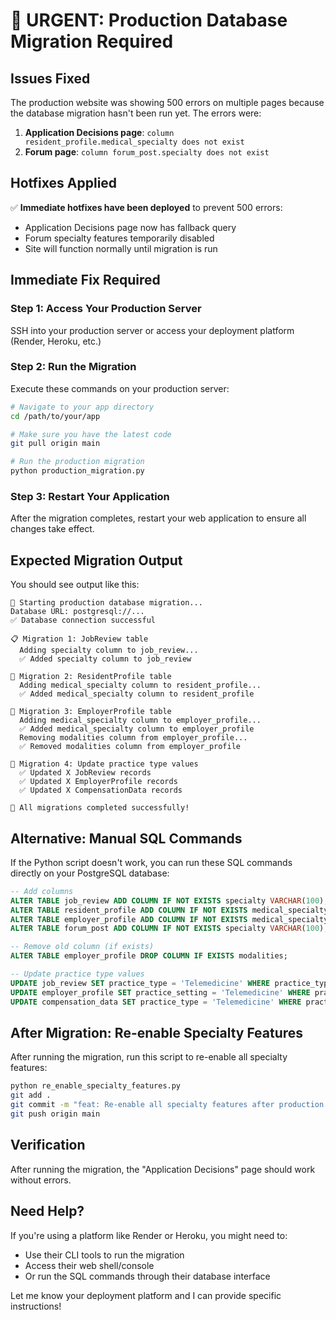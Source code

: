 # 🚨 URGENT: Production Database Migration Required

## Issues Fixed
The production website was showing 500 errors on multiple pages because the database migration hasn't been run yet. The errors were:

1. **Application Decisions page**: `column resident_profile.medical_specialty does not exist`
2. **Forum page**: `column forum_post.specialty does not exist`

## Hotfixes Applied
✅ **Immediate hotfixes have been deployed** to prevent 500 errors:
- Application Decisions page now has fallback query
- Forum specialty features temporarily disabled
- Site will function normally until migration is run

## Immediate Fix Required

### Step 1: Access Your Production Server
SSH into your production server or access your deployment platform (Render, Heroku, etc.)

### Step 2: Run the Migration
Execute these commands on your production server:

```bash
# Navigate to your app directory
cd /path/to/your/app

# Make sure you have the latest code
git pull origin main

# Run the production migration
python production_migration.py
```

### Step 3: Restart Your Application
After the migration completes, restart your web application to ensure all changes take effect.

## Expected Migration Output
You should see output like this:

```
🚀 Starting production database migration...
Database URL: postgresql://...
✅ Database connection successful

📋 Migration 1: JobReview table
  Adding specialty column to job_review...
  ✅ Added specialty column to job_review

👤 Migration 2: ResidentProfile table
  Adding medical_specialty column to resident_profile...
  ✅ Added medical_specialty column to resident_profile

🏥 Migration 3: EmployerProfile table
  Adding medical_specialty column to employer_profile...
  ✅ Added medical_specialty column to employer_profile
  Removing modalities column from employer_profile...
  ✅ Removed modalities column from employer_profile

🔄 Migration 4: Update practice type values
  ✅ Updated X JobReview records
  ✅ Updated X EmployerProfile records
  ✅ Updated X CompensationData records

🎉 All migrations completed successfully!
```

## Alternative: Manual SQL Commands

If the Python script doesn't work, you can run these SQL commands directly on your PostgreSQL database:

```sql
-- Add columns
ALTER TABLE job_review ADD COLUMN IF NOT EXISTS specialty VARCHAR(100);
ALTER TABLE resident_profile ADD COLUMN IF NOT EXISTS medical_specialty VARCHAR(100);
ALTER TABLE employer_profile ADD COLUMN IF NOT EXISTS medical_specialty VARCHAR(100);
ALTER TABLE forum_post ADD COLUMN IF NOT EXISTS specialty VARCHAR(100);

-- Remove old column (if exists)
ALTER TABLE employer_profile DROP COLUMN IF EXISTS modalities;

-- Update practice type values
UPDATE job_review SET practice_type = 'Telemedicine' WHERE practice_type = 'Teleradiology';
UPDATE employer_profile SET practice_setting = 'Telemedicine' WHERE practice_setting = 'Teleradiology';
UPDATE compensation_data SET practice_type = 'Telemedicine' WHERE practice_type = 'Teleradiology';
```

## After Migration: Re-enable Specialty Features
After running the migration, run this script to re-enable all specialty features:
```bash
python re_enable_specialty_features.py
git add .
git commit -m "feat: Re-enable all specialty features after production migration"
git push origin main
```

## Verification
After running the migration, the "Application Decisions" page should work without errors.

## Need Help?
If you're using a platform like Render or Heroku, you might need to:
- Use their CLI tools to run the migration
- Access their web shell/console
- Or run the SQL commands through their database interface

Let me know your deployment platform and I can provide specific instructions!
